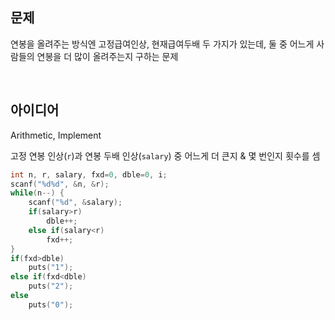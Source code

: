 ## 문제
연봉을 올려주는 방식엔 고정급여인상, 현재급여두배 두 가지가 있는데, 둘 중 어느게 사람들의 연봉을 더 많이 올려주는지 구하는 문제

<br/>

## 아이디어
Arithmetic, Implement

고정 연봉 인상(`r`)과 연봉 두배 인상(`salary`) 중 어느게 더 큰지 & 몇 번인지 횟수를 셈
```c
int n, r, salary, fxd=0, dble=0, i;
scanf("%d%d", &n, &r);
while(n--) {
	scanf("%d", &salary);
	if(salary>r)
		dble++;
	else if(salary<r)
		fxd++;
}
if(fxd>dble)
	puts("1");
else if(fxd<dble)
	puts("2");
else
	puts("0");
```